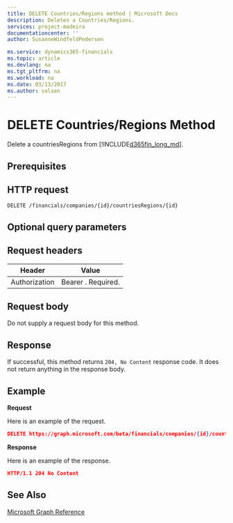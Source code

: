 ```yaml
---
title: DELETE Countries/Regions method | Microsoft Docs
description: Deletes a Countries/Regions.
services: project-madeira
documentationcenter: ''
author: SusanneWindfeldPedersen

ms.service: dynamics365-financials
ms.topic: article
ms.devlang: na
ms.tgt_pltfrm: na
ms.workload: na
ms.date: 03/13/2017
ms.author: solsen
---
```


# DELETE Countries/Regions Method

Delete a countriesRegions from [!INCLUDE[d365fin_long_md](../dynamics-nav/includes/d365fin_long_md.md)].

## Prerequisites

## HTTP request
```
DELETE /financials/companies/{id}/countriesRegions/{id}
```
## Optional query parameters

## Request headers

|Header|Value|
|------|-----|
|Authorization  |Bearer . Required. |

## Request body

Do not supply a request body for this method.

## Response

If successful, this method returns ```204, No Content``` response code. It does not return anything in the response body.

## Example

**Request**

Here is an example of the request.

```json
DELETE https://graph.microsoft.com/beta/financials/companies/{id}/countriesRegions/{id}
```

**Response** 

Here is an example of the response. 

```json
HTTP/1.1 204 No Content
```

## See Also
[Microsoft Graph Reference](graph-reference.md)  